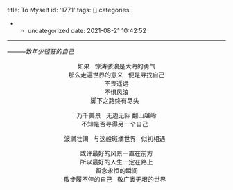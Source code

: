 title: To Myself
id: '1771'
tags: []
categories:
  - - uncategorized
date: 2021-08-21 10:42:52
---
*<right>———致年少轻狂的自己</right>*
   
      
      
<center>
  
如果  
惊涛骇浪是大海的勇气  
那么走遍世界的意义   
便是寻找自己  
不畏遥远  
不惧风浪  
脚下之路终有尽头  
  
万千美景  
无边无际 
翻山越岭  
不知是否寻得另一个自己    
  
波澜壮阔  
与这般斑斓世界  
似初相遇  

或许最好的风景一直在前方  
所以最好的人生一定在路上  
留念永恒的瞬间  
敬步履不停的自己  
 敬广袤无垠的世界  
</center>

